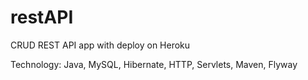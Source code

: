 # restAPI

CRUD REST API app with deploy on Heroku

Technology: Java, MySQL, Hibernate, HTTP, Servlets, Maven, Flyway
